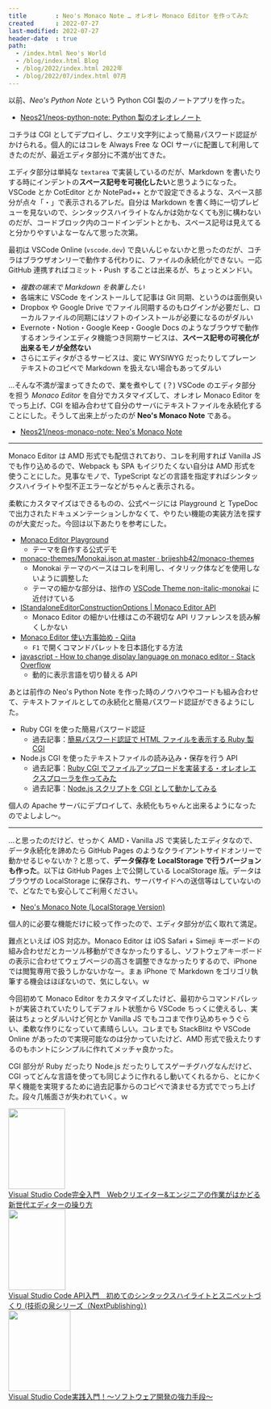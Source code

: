 ```yaml
---
title        : Neo's Monaco Note … オレオレ Monaco Editor を作ってみた
created      : 2022-07-27
last-modified: 2022-07-27
header-date  : true
path:
  - /index.html Neo's World
  - /blog/index.html Blog
  - /blog/2022/index.html 2022年
  - /blog/2022/07/index.html 07月
---
```


以前、*Neo's Python Note* という Python CGI 製のノートアプリを作った。

- [Neos21/neos-python-note: Python 製のオレオレノート](https://github.com/Neos21/neos-python-note)

コチラは CGI としてデプロイし、クエリ文字列によって簡易パスワード認証がかけられる。個人的にはコレを Always Free な OCI サーバに配置して利用してきたのだが、最近エディタ部分に不満が出てきた。

エディタ部分は単純な `textarea` で実装しているのだが、Markdown を書いたりする時にインデントの**スペース記号を可視化したい**と思うようになった。VSCode とか CotEditor とか NotePad++ とかで設定できるような、スペース部分が点々「・」で表示されるアレだ。自分は Markdown を書く時に一切プレビューを見ないので、シンタックスハイライトなんかは効かなくても別に構わないのだが、コードブロック内のコードインデントとかも、スペース記号は見えてると分かりやすいよなーなんて思った次第。

最初は VSCode Online (`vscode.dev`) で良いんじゃないかと思ったのだが、コチラはブラウザオンリーで動作する代わりに、ファイルの永続化ができない。一応 GitHub 連携すればコミット・Push することは出来るが、ちょっとメンドい。

- *複数の端末で Markdown を執筆したい*
- 各端末に VSCode をインストールして記事は Git 同期、というのは面倒臭い
- Dropbox や Google Drive でファイル同期するのもログインが必要だし、ローカルファイルの同期にはソフトのインストールが必要になるのがダルい
- Evernote・Notion・Google Keep・Google Docs のようなブラウザで動作するオンラインエディタ機能つき同期サービスは、**スペース記号の可視化が出来るモノが全然ない**
- さらにエディタがさるサービスは、変に WYSIWYG だったりしてプレーンテキストのコピペで Markdown を扱えない場合もあってダルい

…そんな不満が溜まってきたので、業を煮やして (？) VSCode のエディタ部分を担う *Monaco Editor* を自分でカスタマイズして、オレオレ Monaco Editor をでっち上げ、CGI を組み合わせて自分のサーバにテキストファイルを永続化することにした。そうして出来上がったのが **Neo's Monaco Note** である。

- [Neos21/neos-monaco-note: Neo's Monaco Note](https://github.com/Neos21/neos-monaco-note)

---

Monaco Editor は AMD 形式でも配信されており、コレを利用すれば Vanilla JS でも作り込めるので、Webpack も SPA もイジりたくない自分は AMD 形式を使うことにした。見事なモノで、TypeScript などの言語を指定すればシンタックスハイライトや型不正エラーなどがちゃんと表示される。

柔軟にカスタマイズはできるものの、公式ページには Playground と TypeDoc で出力されたドキュメンテーションしかなくて、やりたい機能の実装方法を探すのが大変だった。今回は以下あたりを参考にした。

- [Monaco Editor Playground](https://microsoft.github.io/monaco-editor/playground.html#customizing-the-appearence-exposed-colors)
  - テーマを自作する公式デモ
- [monaco-themes/Monokai.json at master · brijeshb42/monaco-themes](https://github.com/brijeshb42/monaco-themes/blob/master/themes/Monokai.json)
  - Monokai テーマのベースはコレを利用し、イタリック体などを使用しないように調整した
  - テーマの細かな部分は、拙作の [VSCode Theme non-italic-monokai](https://marketplace.visualstudio.com/items?itemName=Neos21.non-italic-monokai) に近付けている
- [IStandaloneEditorConstructionOptions | Monaco Editor API](https://microsoft.github.io/monaco-editor/api/interfaces/monaco.editor.IStandaloneEditorConstructionOptions.html)
  - Monaco Editor の細かい仕様はこの不親切な API リファレンスを読み解くしかない
- [Monaco Editor 使い方事始め - Qiita](https://qiita.com/lumis/items/311b8c39d61312957195)
  - `F1` で開くコマンドパレットを日本語化する方法
- [javascript - How to change display language on monaco editor - Stack Overflow](https://stackoverflow.com/questions/56840298/how-to-change-display-language-on-monaco-editor)
  - 動的に表示言語を切り替える API

あとは前作の Neo's Python Note を作った時のノウハウやコードも組み合わせて、テキストファイルとしての永続化と簡易パスワード認証ができるようにした。

- Ruby CGI を使った簡易パスワード認証
  - 過去記事：[簡易パスワード認証で HTML ファイルを表示する Ruby 製 CGI](/blog/2020/06/11-01.html)
- Node.js CGI を使ったテキストファイルの読み込み・保存を行う API
  - 過去記事：[Ruby CGI でファイルアップロードを実装する・オレオレエクスプローラを作ってみた](/blog/2021/03/25-01.html)
  - 過去記事：[Node.js スクリプトを CGI として動かしてみる](/blog/2020/09/11-01.html)

個人の Apache サーバにデプロイして、永続化もちゃんと出来るようになったのでよしよし～。

---

…と思ったのだけど、せっかく AMD・Vanilla JS で実装したエディタなので、データ永続化を諦めたら GitHub Pages のようなクライアントサイドオンリーで動かせるじゃないか？と思って、**データ保存を LocalStorage で行うバージョンも作った**。以下は GitHub Pages 上で公開している LocalStorage 版。データはブラウザの LocalStorage に保存され、サーバサイドへの送信等はしていないので、どなたでも安心してご利用ください。

- [Neo's Monaco Note (LocalStorage Version)](https://neos21.github.io/neos-monaco-note/)

個人的に必要な機能だけに絞って作ったので、エディタ部分が広く取れて満足。

難点といえば iOS 対応か。Monaco Editor は iOS Safari + Simeji キーボードの組み合わせだとカーソル移動ができなかったりするし、ソフトウェアキーボードの表示に合わせてウェブページの高さを調整できなかったりするので、iPhone では閲覧専用で扱うしかないかなー。まぁ iPhone で Markdown をゴリゴリ執筆する機会はほぼないので、気にしない。ｗ

今回初めて Monaco Editor をカスタマイズしたけど、最初からコマンドパレットが実装されていたりしてデフォルト状態から VSCode ちっくに使えるし、実装はちょっとダルいけど何とか Vanilla JS でもココまで作り込めちゃうぐらい、柔軟な作りになっていて素晴らしい。コレまでも StackBlitz や VSCode Online があったので実現可能なのは分かっていたけど、AMD 形式で扱えたりするのもホントにシンプルに作れてメッチャ良かった。

CGI 部分が Ruby だったり Node.js だったりしてスゲーチグハグなんだけど、CGI ってどんな言語を使っても同じように作れるし動いてくれるから、とにかく早く機能を実現するために過去記事からのコピペで済ませる方式ででっち上げた。段々几帳面さが失われていく。ｗ

<div class="ad-amazon">
  <div class="ad-amazon-image">
    <a href="https://www.amazon.co.jp/dp/B09TDNXKL4?tag=neos21-22&amp;linkCode=osi&amp;th=1&amp;psc=1">
      <img src="https://m.media-amazon.com/images/I/512efZlVCaL._SL160_.jpg" width="112" height="160">
    </a>
  </div>
  <div class="ad-amazon-info">
    <div class="ad-amazon-title">
      <a href="https://www.amazon.co.jp/dp/B09TDNXKL4?tag=neos21-22&amp;linkCode=osi&amp;th=1&amp;psc=1">Visual Studio Code完全入門　Webクリエイター&amp;エンジニアの作業がはかどる新世代エディターの操り方</a>
    </div>
  </div>
</div>

<div class="ad-amazon">
  <div class="ad-amazon-image">
    <a href="https://www.amazon.co.jp/dp/B0B316HNW4?tag=neos21-22&amp;linkCode=osi&amp;th=1&amp;psc=1">
      <img src="https://m.media-amazon.com/images/I/41HtILGUBEL._SL160_.jpg" width="113" height="160">
    </a>
  </div>
  <div class="ad-amazon-info">
    <div class="ad-amazon-title">
      <a href="https://www.amazon.co.jp/dp/B0B316HNW4?tag=neos21-22&amp;linkCode=osi&amp;th=1&amp;psc=1">Visual Studio Code API入門　初めてのシンタックスハイライトとスニペットづくり (技術の泉シリーズ（NextPublishing）)</a>
    </div>
  </div>
</div>

<div class="ad-amazon">
  <div class="ad-amazon-image">
    <a href="https://www.amazon.co.jp/dp/B09Y1HMBGK?tag=neos21-22&amp;linkCode=osi&amp;th=1&amp;psc=1">
      <img src="https://m.media-amazon.com/images/I/51Ea7UTL1oL._SL160_.jpg" width="123" height="160">
    </a>
  </div>
  <div class="ad-amazon-info">
    <div class="ad-amazon-title">
      <a href="https://www.amazon.co.jp/dp/B09Y1HMBGK?tag=neos21-22&amp;linkCode=osi&amp;th=1&amp;psc=1">Visual Studio Code実践入門！～ソフトウェア開発の強力手段～</a>
    </div>
  </div>
</div>
